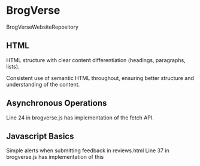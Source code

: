 # BrogVerse
 BrogVerseWebsiteRepository

## HTML
HTML structure with clear content differentiation (headings, paragraphs, lists).

Consistent use of semantic HTML throughout, ensuring better structure and understanding of the content.


## Asynchronous Operations
Line 24 in brogverse.js has implementation of the fetch API.

## Javascript Basics
Simple alerts when submitting feedback in reviews.html
Line 37 in brogverse.js has implementation of this